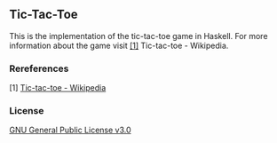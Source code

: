 ## Tic-Tac-Toe
This is the implementation of the tic-tac-toe
game in Haskell. For more information about the
game visit [[1]](#references) Tic-tac-toe - Wikipedia.

### Rereferences
[1] [Tic-tac-toe - Wikipedia](https://en.wikipedia.org/wiki/Tic-tac-toe)

### License
[GNU General Public License v3.0](LICENSE)
